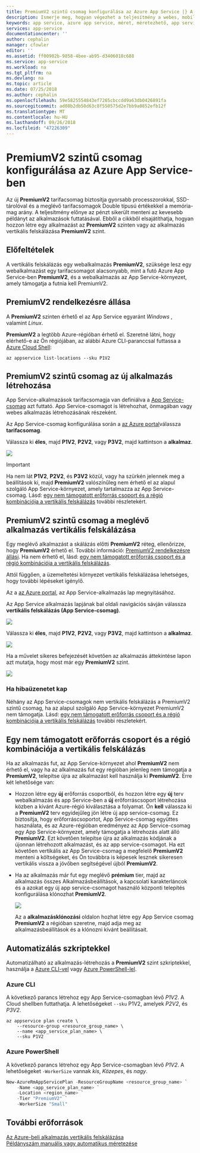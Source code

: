 ```yaml
---
title: PremiumV2 szintű csomag konfigurálása az Azure App Service |} A Microsoft Docs
description: Ismerje meg, hogyan végezhet a teljesítmény a webes, mobilos és API-alkalmazás Azure App Service-ben a méretezési lehetőségek érhetők el az új PremiumV2 tarifacsomag szerint.
keywords: app service, azure app service, méret, méretezhető, app service-csomag, app service ára
services: app-service
documentationcenter: ''
author: cephalin
manager: cfowler
editor: ''
ms.assetid: ff00902b-9858-4bee-ab95-d3406018c688
ms.service: app-service
ms.workload: na
ms.tgt_pltfrm: na
ms.devlang: na
ms.topic: article
ms.date: 07/25/2018
ms.author: cephalin
ms.openlocfilehash: 59e5825554843ef7265cbccdd9a63db0426891fa
ms.sourcegitcommit: ad08b2db50d63c8f550575d2e7bb9a0852efb12f
ms.translationtype: MT
ms.contentlocale: hu-HU
ms.lasthandoff: 09/26/2018
ms.locfileid: "47226309"
---
```

# <a name="configure-premiumv2-tier-for-azure-app-service"></a>PremiumV2 szintű csomag konfigurálása az Azure App Service-ben

Az új **PremiumV2** tarifacsomag biztosítja gyorsabb processzorokkal, SSD-tárolóval és a meglévő tarifacsomagok Double típusú értékekkel a memória-mag arány. A teljesítmény előnye az pénzt sikerült menteni az kevesebb példányt az alkalmazások futtatásával. Ebből a cikkből elsajátíthatja, hogyan hozzon létre egy alkalmazást az **PremiumV2** szinten vagy az alkalmazás vertikális felskálázása **PremiumV2** szint.

## <a name="prerequisites"></a>Előfeltételek

A vertikális felskálázás egy webalkalmazás **PremiumV2**, szüksége lesz egy webalkalmazást egy tarifacsomagot alacsonyabb, mint a futó Azure App Service-ben **PremiumV2**, és a webalkalmazás az App Service-környezet, amely támogatja a futnia kell PremiumV2.

<a name="availability"></a>

## <a name="premiumv2-availability"></a>PremiumV2 rendelkezésre állása

A **PremiumV2** szinten érhető el az App Service egyaránt _Windows_ , valamint _Linux_.

**PremiumV2** a legtöbb Azure-régióban érhető el. Szeretné látni, hogy elérhető-e az Ön régiójában, az alábbi Azure CLI-paranccsal futtassa a [Azure Cloud Shell](../cloud-shell/overview.md):

```azurecli-interactive
az appservice list-locations --sku P1V2
```

<a name="create"></a>

## <a name="create-an-app-in-premiumv2-tier"></a>PremiumV2 szintű csomag az új alkalmazás létrehozása

App Service-alkalmazások tarifacsomagja van definiálva a [App Service-csomag](azure-web-sites-web-hosting-plans-in-depth-overview.md) azt futtató. App Service-csomagot is létrehozhat, önmagában vagy webes alkalmazás létrehozásának részeként.

Az App Service-csomag konfigurálása során a <a href="https://portal.azure.com" target="_blank">az Azure portal</a>válassza **tarifacsomag**. 

Válassza ki **éles**, majd **P1V2**, **P2V2**, vagy **P3V2**, majd kattintson a **alkalmaz**.

![](media/app-service-configure-premium-tier/scale-up-tier-select.png)

> [!IMPORTANT] 
> Ha nem lát **P1V2**, **P2V2**, és **P3V2** közül, vagy ha szürkén jelennek meg a beállítások ki, majd **PremiumV2** valószínűleg nem érhető el az alapul szolgáló App Service-környezet, amely tartalmazza az App Service-csomag. Lásd: [egy nem támogatott erőforrás csoport és a régió kombinációja a vertikális felskálázás](#unsupported) további részletekért.

## <a name="scale-up-an-existing-app-to-premiumv2-tier"></a>PremiumV2 szintű csomag a meglévő alkalmazás vertikális felskálázása

Egy meglévő alkalmazást a skálázás előtti **PremiumV2** réteg, ellenőrizze, hogy **PremiumV2** érhető el. További információ: [PremiumV2 rendelkezésre állási](#availability). Ha nem érhető el, lásd: [egy nem támogatott erőforrás csoport és a régió kombinációja a vertikális felskálázás](#unsupported).

Attól függően, a üzemeltetési környezet vertikális felskálázása lehetséges, hogy további lépéseket igénylő. 

Az a <a href="https://portal.azure.com" target="_blank">az Azure portal</a>, az App Service-alkalmazás lap megnyitásához.

Az App Service alkalmazás lapjának bal oldali navigációs sávján válassza **vertikális felskálázás (App Service-csomag)**.

![](media/app-service-configure-premium-tier/scale-up-tier-portal.png)

Válassza ki **éles**, majd **P1V2**, **P2V2**, vagy **P3V2**, majd kattintson a **alkalmaz**.

![](media/app-service-configure-premium-tier/scale-up-tier-select.png)

Ha a művelet sikeres befejezését követően az alkalmazás áttekintése lapon azt mutatja, hogy most már egy **PremiumV2** szint.

![](media/app-service-configure-premium-tier/finished.png)

### <a name="if-you-get-an-error"></a>Ha hibaüzenetet kap

Néhány az App Service-csomagok nem vertikális felskálázás a PremiumV2 szintű csomag, ha az alapul szolgáló App Service-környezet PremiumV2 nem támogatja.  Lásd: [egy nem támogatott erőforrás csoport és a régió kombinációja a vertikális felskálázás](#unsupported) további részletekért.

<a name="unsupported"></a>

## <a name="scale-up-from-an-unsupported-resource-group-and-region-combination"></a>Egy nem támogatott erőforrás csoport és a régió kombinációja a vertikális felskálázás

Ha az alkalmazás fut, az App Service-környezet ahol **PremiumV2** nem érhető el, vagy ha az alkalmazás fut egy régióban jelenleg nem támogatja a **PremiumV2**, telepítse újra az alkalmazást kell használja ki **PremiumV2**.  Erre két lehetősége van:

- Hozzon létre egy **új** erőforrás csoportból, és hozzon létre egy **új** terv webalkalmazás és app Service-ben a **új** erőforráscsoport létrehozása közben a kívánt Azure-régió kiválasztása a folyamat.  Ön **kell** válassza ki a **PremiumV2** terv egyidejűleg jön létre új app service-csomag.  Ez biztosítja, hogy erőforráscsoportot, App Service-csomag együttes használata, és az Azure-régióban eredményez az App Service-csomag egy App Service-környezet, amely támogatja a létrehozás alatt álló **PremiumV2**.  Ezt követően telepítse újra az alkalmazás kódjának a újonnan létrehozott alkalmazást, és az app service-csomagot. Ha ezt követően vertikális az App Service-csomag a megfelelő **PremiumV2** menteni a költségeket, és Ön továbbra is képesek lesznek sikeresen vertikális vissza a jövőben segítségével újból **PremiumV2**.
- Ha az alkalmazás már fut egy meglévő **prémium** tier, majd az alkalmazás összes Alkalmazásbeállítások, a kapcsolati karakterláncok és a azokat egy új app service-csomagot használó központi telepítés konfigurálása klónozhat **PremiumV2**.

    ![](media/app-service-configure-premium-tier/clone-app.png)

    Az a **alkalmazásklónozási** oldalon hozhat létre egy App Service csomag **PremiumV2** a régióban szeretne, majd adja meg az alkalmazásbeállítások és a klónozni kívánt beállításait.

## <a name="automate-with-scripts"></a>Automatizálás szkriptekkel

Automatizálható az alkalmazás-létrehozás a **PremiumV2** szint szkriptekkel, használja a [Azure CLI-vel](/cli/azure/install-azure-cli) vagy [Azure PowerShell-lel](/powershell/azure/overview).

### <a name="azure-cli"></a>Azure CLI

A következő parancs létrehoz egy App Service-csomagban lévő _P1V2_. A Cloud shellben futtathatja. A lehetőségeket `--sku` P1V2, amelyek _P2V2_, és _P3V2_.

```azurecli-interactive
az appservice plan create \
    --resource-group <resource_group_name> \
    --name <app_service_plan_name> \
    --sku P1V2
```

### <a name="azure-powershell"></a>Azure PowerShell

A következő parancs létrehoz egy App Service-csomagban lévő _P1V2_. A lehetőségeket `-WorkerSize` vannak _kis_, _Közepes_, és _nagy_.

```PowerShell
New-AzureRmAppServicePlan -ResourceGroupName <resource_group_name> `
    -Name <app_service_plan_name> `
    -Location <region_name> `
    -Tier "PremiumV2" `
    -WorkerSize "Small"
```
## <a name="more-resources"></a>További erőforrások

[Az Azure-beli alkalmazás vertikális felskálázása](web-sites-scale.md)  
[Példányszám manuális vagy automatikus méretezése](../monitoring-and-diagnostics/insights-how-to-scale.md)